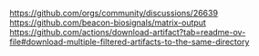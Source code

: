 https://github.com/orgs/community/discussions/26639
https://github.com/beacon-biosignals/matrix-output
https://github.com/actions/download-artifact?tab=readme-ov-file#download-multiple-filtered-artifacts-to-the-same-directory